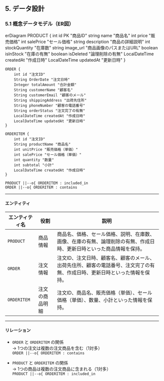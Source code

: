 ## 5. データ設計
### 5.1 概念データモデル（ER図）

<div class="mermaid">
erDiagram
    PRODUCT {
        int id PK "商品ID"
        string name "商品名"
        int price "販売価格"
        int salePrice "セール価格"
        string description "商品の詳細説明"
        int stockQuantity "在庫数"
        string image_url "商品画像のパスまたはURL"
        boolean isInStock "在庫の有無"
        boolean isDeleted "論理削除の有無"
        LocalDateTime createdAt "作成日時"
        LocalDateTime updatedAt "更新日時"
    }

    ORDER {
        int id "注文ID"
        String OrderDate "注文日時"
        Integer totalAmount "合計金額"
        String customerName "顧客名"
        String customerEmail "顧客のメール"
        String shippingAddress "出荷先住所"
        String phoneNumber "顧客の電話番号"
        String orderStatus "注文完了の有無"
        LocalDateTime createdAt "作成日時"
        LocalDateTime updatedAt "更新日時"
    }

    ORDERITEM {
        int id "注文ID"
        String productName "商品名"
        int unitPrice "販売価格（単価）"
        int salePrice "セール価格（単価）"
        int quantity "数量"
        int subtotal "小計"
        LocalDateTime createdAt "作成日時"
    }

    PRODUCT ||--o{ ORDERITEM : included_in
    ORDER ||--o{ ORDERITEM : contains

</div>
 
 ---

#### エンティティ

| エンティティ名         | 役割               | 説明                                                                 |
|------------------------|--------------------|----------------------------------------------------------------------|
| `PRODUCT`              | 商品情報           | 商品名、価格、セール価格、説明、在庫数、画像、在庫の有無、論理削除の有無、作成日時、更新日時といった商品情報を保持。|
| `ORDER`                | 注文情報           | 注文ID、注文日時、顧客名、顧客のメール、出荷先住所、顧客の電話番号、注文完了の有無、作成日時、更新日時といった情報を保持。 |
| `ORDERITEM`           | 注文の商品明細     | 注文ID、商品名、販売価格（単価）、セール価格（単価）、数量、小計といった情報を保持。        |
---

#### リレーション

- `ORDER` と `ORDERITEM` の関係  
  → 1つの注文は複数の注文商品を含む（1対多）  
  `ORDER ||--o{ ORDERITEM : contains`

- `PRODUCT` と `ORDERITEM` の関係  
  → 1つの商品は複数の注文商品に含まれる（1対多）  
  `PRODUCT ||--o{ ORDERITEM : included_in`
